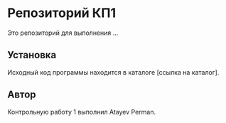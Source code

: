 # Репозиторий КП1

Это репозиторий для выполнения ...

## Установка

Исходный код программы находится в каталоге [ссылка на каталог].

## Автор

Контрольную работу 1 выполнил Atayev Perman.
